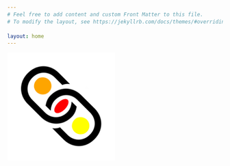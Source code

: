 ```yaml
---
# Feel free to add content and custom Front Matter to this file.
# To modify the layout, see https://jekyllrb.com/docs/themes/#overriding-theme-defaults

layout: home
---
```


<img src="/images/WebMettle-1024x1024-bl-on-wh.jpg" title="WebMettle Systems logo" height="50%" width="50%">

